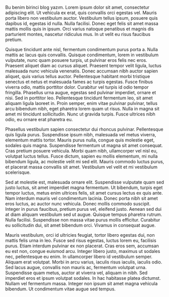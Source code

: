 Bu benim birinci blog yazım.
Lorem ipsum dolor sit amet, consectetur adipiscing elit. Ut vehicula ex erat, quis convallis orci egestas vel. Mauris porta libero non vestibulum auctor. Vestibulum tellus ipsum, posuere quis dapibus id, egestas id nulla. Nulla facilisi. Donec eget felis sit amet massa mattis mollis quis in ipsum. Orci varius natoque penatibus et magnis dis parturient montes, nascetur ridiculus mus. In ut velit eu risus faucibus pretium.

Quisque tincidunt ante nisl, fermentum condimentum purus porta a. Nulla mattis ac lacus quis convallis. Quisque condimentum, lorem in vestibulum vulputate, nunc quam posuere turpis, ut pulvinar eros felis nec eros. Praesent aliquet diam ac cursus aliquet. Praesent tempor velit ligula, luctus malesuada nunc vehicula venenatis. Donec accumsan nibh auctor sapien aliquet, quis varius tellus auctor. Pellentesque habitant morbi tristique senectus et netus et malesuada fames ac turpis egestas. Fusce finibus viverra odio, mattis porttitor dolor. Curabitur vel turpis id odio tempor fringilla. Phasellus urna augue, egestas sed pulvinar imperdiet, ornare et nisi. Sed in porttitor leo. Pellentesque tincidunt fermentum leo, sit amet aliquam ligula laoreet in. Proin semper, enim vitae pulvinar pulvinar, tellus arcu bibendum nibh, eget pharetra lorem quam ut risus. Nulla in magna sit amet mi tincidunt sollicitudin. Nunc ut gravida turpis. Fusce ultrices nibh odio, eu ornare erat pharetra eu.

Phasellus vestibulum sapien consectetur dui rhoncus pulvinar. Pellentesque quis ligula purus. Suspendisse ipsum nibh, malesuada vel metus viverra, elementum mattis tortor. Mauris purus nulla, congue quis molestie eget, sodales quis magna. Suspendisse fermentum ut magna sit amet consequat. Cras pretium posuere vehicula. Morbi quam nibh, ullamcorper vel nisl eu, volutpat luctus tellus. Fusce dictum, sapien eu mollis elementum, mi nulla bibendum ligula, ac molestie velit mi sed elit. Mauris commodo luctus purus, et placerat massa convallis sit amet. Vestibulum vel velit et mi vestibulum scelerisque.

Sed at molestie est, malesuada ornare elit. Suspendisse vulputate quam sed justo luctus, sit amet imperdiet magna fermentum. Ut bibendum, turpis eget tempor luctus, metus enim ultrices felis, sit amet cursus lectus ex quis ante. Nam interdum mauris vel condimentum lacinia. Donec porta nibh sit amet eros luctus, ac auctor nunc vehicula. Donec mollis commodo suscipit. Integer in purus faucibus, pretium purus vel, eleifend justo. Aenean sed dui at diam aliquam vestibulum sed ut augue. Quisque tempus pharetra rutrum. Nulla facilisi. Suspendisse non massa vitae purus mollis efficitur. Curabitur eu sollicitudin dui, sit amet bibendum orci. Vivamus in consequat augue.

Mauris vestibulum, orci id ultricies feugiat, tortor libero egestas dui, non mattis felis urna in leo. Fusce sed risus egestas, luctus lorem eu, facilisis purus. Etiam interdum pulvinar ex non placerat. Cras eros sem, accumsan eu est non, congue euismod arcu. Integer libero justo, maximus ut sodales nec, pellentesque eu enim. In ullamcorper libero id vestibulum semper. Aliquam erat volutpat. Morbi in arcu varius, iaculis risus iaculis, iaculis odio. Sed lacus augue, convallis non mauris ac, fermentum volutpat urna. Suspendisse quam metus, auctor at viverra vel, aliquam in nibh. Sed imperdiet eros et ipsum volutpat sodales. In hac habitasse platea dictumst. Nullam vel fermentum massa. Integer non ipsum sit amet magna vehicula bibendum. Ut condimentum vitae augue sed tempus.
